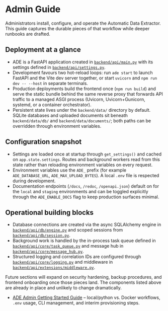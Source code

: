 # Admin Guide

Administrators install, configure, and operate the Automatic Data Extractor. This guide captures the durable pieces of that workflow while deeper runbooks are drafted.

## Deployment at a glance
- ADE is a FastAPI application created in [`backend/api/main.py`](../../backend/api/main.py) with its settings defined in [`backend/api/settings.py`](../../backend/api/settings.py).
- Development favours two hot-reload loops: run `ade start` to launch FastAPI and the Vite dev server together, or start `uvicorn` and `npm run dev -- --host` in separate terminals.
- Production deployments build the frontend once (`npm run build`) and serve the static bundle behind the same reverse proxy that forwards API traffic to a managed ASGI process (Uvicorn, Uvicorn+Gunicorn, systemd, or a container orchestrator).
- Persistent state lives under the `backend/data/` directory by default. SQLite databases and uploaded documents sit beneath `backend/data/db/` and `backend/data/documents/`; both paths can be overridden through environment variables.

## Configuration snapshot
- Settings are loaded once at startup through `get_settings()` and cached on `app.state.settings`. Routes and background workers read from this state rather than reloading environment variables on every request.
- Environment variables use the `ADE_` prefix (for example `ADE_DATABASE_URL`, `ADE_MAX_UPLOAD_BYTES`). A local `.env` file is respected during development.
- Documentation endpoints (`/docs`, `/redoc`, `/openapi.json`) default on for the `local` and `staging` environments and can be
  toggled explicitly through the `ADE_ENABLE_DOCS` flag to keep production surfaces minimal.

## Operational building blocks
- Database connections are created via the async SQLAlchemy engine in [`backend/api/db/engine.py`](../../backend/api/db/engine.py) and scoped sessions from [`backend/api/db/session.py`](../../backend/api/db/session.py).
- Background work is handled by the in-process task queue defined in [`backend/api/core/task_queue.py`](../../backend/api/core/task_queue.py) and message hub in [`backend/api/core/message_hub.py`](../../backend/api/core/message_hub.py).
- Structured logging and correlation IDs are configured through [`backend/api/core/logging.py`](../../backend/api/core/logging.py) and middleware in [`backend/api/extensions/middleware.py`](../../backend/api/extensions/middleware.py).

Future sections will expand on security hardening, backup procedures, and frontend onboarding once those pieces land. The components listed above are already in place and unlikely to change dramatically.

- [ADE Admin Getting Started Guide](getting_started.md) – local/python vs. Docker workflows, `.env` usage, CLI management, and interim provisioning steps.
